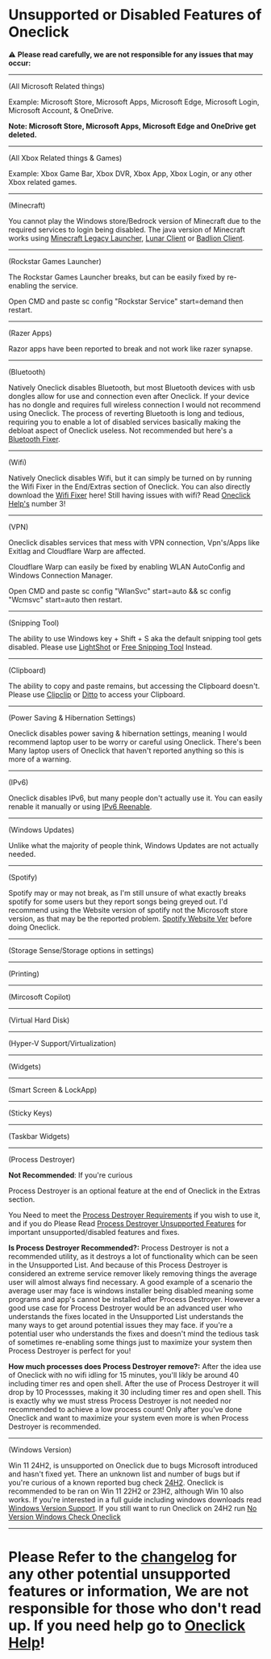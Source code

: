 # Unsupported or Disabled Features of Oneclick
⚠️ **Please read carefully, we are not responsible for any issues that may occur:**
___

(All Microsoft Related things)

Example: Microsoft Store, Microsoft Apps, Microsoft Edge, Microsoft Login, Microsoft Account, & OneDrive.

**Note: Microsoft Store, Microsoft Apps, Microsoft Edge and OneDrive get deleted.**
___

(All Xbox Related things & Games)

Example: Xbox Game Bar, Xbox DVR, Xbox App, Xbox Login, or any other Xbox related games.
___

(Minecraft)

You cannot play the Windows store/Bedrock version of Minecraft due to the required services to login being disabled. The java version of Minecraft works using [Minecraft Legacy Launcher](https://aka.ms/minecraftClientWindows), [Lunar Client](https://www.lunarclient.com/download) or [Badlion Client](https://www.badlion.net/).
___

(Rockstar Games Launcher) 

The Rockstar Games Launcher breaks, but can be easily fixed by re-enabling the service.

Open CMD and paste sc config "Rockstar Service" start=demand then restart.
___

(Razer Apps) 

Razor apps have been reported to break and not work like razer synapse.
___

(Bluetooth)

Natively Oneclick disables Bluetooth, but most Bluetooth devices with usb dongles allow for use and connection even after Oneclick. If your device has no dongle and requires full wireless connection I would not recommend using Oneclick. The process of reverting Bluetooth is long and tedious, requiring you to enable a lot of disabled services basically making the debloat aspect of Oneclick useless. Not recommended but here's a [Bluetooth Fixer](https://github.com/QuakedK/Downloads/blob/main/Bluetooth%20Fixer.bat).
___

(Wifi)

Natively Oneclick disables Wifi, but it can simply be turned on by running the Wifi Fixer in the End/Extras section of Oneclick. You can also directly download the [Wifi Fixer](https://github.com/QuakedK/Downloads/blob/main/Turn%20On%20Wifi.bat) here! Still having issues with wifi? Read [Oneclick Help's](https://github.com/QuakedK/Oneclick/blob/main/Help/Oneclick%20Help.md) number 3!
___

(VPN)

Oneclick disables services that mess with VPN connection, Vpn's/Apps like Exitlag and Cloudflare Warp are affected.

Cloudflare Warp can easily be fixed by enabling WLAN AutoConfig and Windows Connection Manager.

Open CMD and paste sc config "WlanSvc" start=auto &&  sc config "Wcmsvc" start=auto then restart.
___

(Snipping Tool)

The ability to use Windows key + Shift + S aka the default snipping tool gets disabled. Please use [LightShot](https://app.prntscr.com/en/download.html) or [Free Snipping Tool](https://freesnippingtool.com/download) Instead.
___

(Clipboard)

The ability to copy and paste remains, but accessing the Clipboard doesn't. Please use [Clipclip](https://app.prntscr.com/en/download.html) or [Ditto](https://ditto-cp.sourceforge.io/) to access your Clipboard.
___

(Power Saving & Hibernation Settings)

Oneclick disables power saving & hibernation settings, meaning I would recommend laptop user to be worry or careful using Oneclick. There's been Many laptop users of Oneclick that haven't reported anything so this is more of a warning.
___

(IPv6)

Oneclick disables IPv6, but many people don't actually use it. You can easily renable it manually or using [IPv6 Reenable](https://github.com/QuakedK/Downloads/blob/main/IPv6%20Reenable.bat).
___

(Windows Updates)

Unlike what the majority of people think, Windows Updates are not actually needed.
___

(Spotify)

Spotify may or may not break, as I'm still unsure of what exactly breaks spotify for some users but they report songs being greyed out. 
I'd recommend using the Website version of spotify not the Microsoft store version, as that may be the reported problem. [Spotify Website Ver](https://www.spotify.com/de-en/download/windows/) before doing Oneclick.
___

(Storage Sense/Storage options in settings)
___

(Printing)
___

(Mircosoft Copilot)
___

(Virtual Hard Disk)
___

(Hyper-V Support/Virtualization)
___

(Widgets)
___

(Smart Screen & LockApp)
___

(Sticky Keys)
___

(Taskbar Widgets)
___

(Process Destroyer)

**Not Recommended**: If you're curious

Process Destroyer is an optional feature at the end of Oneclick in the Extras section.

You Need to meet the [Process Destroyer Requirements](https://github.com/QuakedK/Process-Destroyer/blob/main/Requirements.md) if you wish to use it, and if you do 
Please Read [Process Destroyer Unsupported Features](https://github.com/QuakedK/Process-Destroyer/blob/main/Unsupported%20Features.md) for important unsupported/disabled features and fixes.

**Is Process Destroyer Recommended?:** Process Destroyer is not a recommended utility, as it destroys a lot of functionality which can be seen in the Unsupported List. And because of this Process Destroyer is considered an extreme service remover likely removing things the average user will almost always find necessary. A good example of a scenario the average user may face is windows installer being disabled meaning some programs and app's cannot be installed after Process Destroyer. However a good use case for Process Destroyer would be an advanced user who understands the fixes located in the Unsupported List understands the many ways to get around potential issues they may face. if you're a potential user who understands the fixes and doesn't mind the tedious task of sometimes re-enabling some things just to maximize your system then Process Destroyer is perfect for you!

**How much processes does Process Destroyer remove?:** After the idea use of Oneclick with no wifi idling for 15 minutes, you'll likly be around 40 including timer res and open shell. After the use of Process Destroyer it will drop by 10 Processses, making it 30 including timer res and open shell. This is exactly why we must stress Process Destroyer is not needed nor recommended to achieve a low process count! Only after you've done Oneclick and want to maximize your system even more is when Process Destroyer is recommended.
___

(Windows Version)

Win 11 24H2, is unsupported on Oneclick due to bugs Microsoft introduced and hasn't fixed yet. There an unknown list and number of bugs but if you're curious of a known reported bug check [24H2](https://github.com/QuakedK/Oneclick/issues/4). Oneclick is recommended to be ran on Win 11 22H2 or 23H2, although Win 10 also works. If you're interested in a full guide including windows downloads read [Windows Version Support](https://github.com/QuakedK/Oneclick/blob/main/Help/Windows%20Version%20Support.md). If you still want to run Oneclick on 24H2 run  [No Version Windows Check Oneclick](https://github.com/m1nuzz/Oneclick-NoVersionCheckWindows)
___

# Please Refer to the [changelog](https://github.com/QuakedK/Oneclick/blob/main/Changelog.md) for any other potential unsupported features or information, We are not responsible for those who don't read up. If you need help go to [Oneclick Help](https://github.com/QuakedK/Oneclick/blob/main/Help/Oneclick%20Help.md)!
